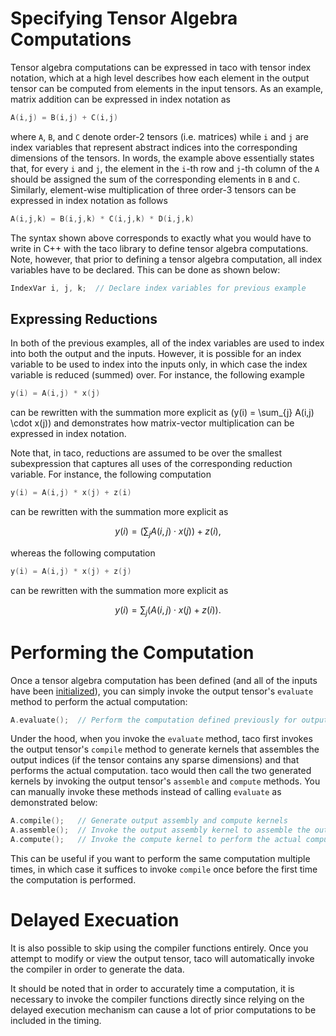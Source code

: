# Specifying Tensor Algebra Computations

Tensor algebra computations can be expressed in taco with tensor index notation, which at a high level describes how each element in the output tensor can be computed from elements in the input tensors. As an example, matrix addition can be expressed in index notation as 

```c++
A(i,j) = B(i,j) + C(i,j)
```

where `A`, `B`, and `C` denote order-2 tensors (i.e. matrices) while `i` and `j` are index variables that represent abstract indices into the corresponding dimensions of the tensors. In words, the example above essentially states that, for every `i` and `j`, the element in the `i`-th row and `j`-th column of the `A` should be assigned the sum of the corresponding elements in `B` and `C`. Similarly, element-wise multiplication of three order-3 tensors can be expressed in index notation as follows

```c++
A(i,j,k) = B(i,j,k) * C(i,j,k) * D(i,j,k)
```

The syntax shown above corresponds to exactly what you would have to write in C++ with the taco library to define tensor algebra computations. Note, however, that prior to defining a tensor algebra computation, all index variables have to be declared. This can be done as shown below:

```c++
IndexVar i, j, k;  // Declare index variables for previous example
```

## Expressing Reductions

In both of the previous examples, all of the index variables are used to index into both the output and the inputs. However, it is possible for an index variable to be used to index into the inputs only, in which case the index variable is reduced (summed) over. For instance, the following example 

```c++
y(i) = A(i,j) * x(j)
```

can be rewritten with the summation more explicit as \(y(i) = \sum_{j} A(i,j) \cdot x(j)\) and demonstrates how matrix-vector multiplication can be expressed in index notation.

Note that, in taco, reductions are assumed to be over the smallest subexpression that captures all uses of the corresponding reduction variable. For instance, the following computation 

```c++
y(i) = A(i,j) * x(j) + z(i)
```

can be rewritten with the summation more explicit as 

$$y(i) = \big(\sum_{j} A(i,j) \cdot x(j)\big) + z(i),$$

whereas the following computation 

```c++
y(i) = A(i,j) * x(j) + z(j)
```

can be rewritten with the summation more explicit as 

$$y(i) = \sum_{j} \big(A(i,j) \cdot x(j) + z(i)\big).$$

# Performing the Computation

Once a tensor algebra computation has been defined (and all of the inputs have been [initialized](tensors#initializing-tensors)), you can simply invoke the output tensor's `evaluate` method to perform the actual computation:

```c++
A.evaluate();  // Perform the computation defined previously for output tensor A
```

Under the hood, when you invoke the `evaluate` method, taco first invokes the output tensor's `compile` method to generate kernels that assembles the output indices (if the tensor contains any sparse dimensions) and that performs the actual computation. taco would then call the two generated kernels by invoking the output tensor's `assemble` and `compute` methods. You can manually invoke these methods instead of calling `evaluate` as demonstrated below:

```c++
A.compile();   // Generate output assembly and compute kernels 
A.assemble();  // Invoke the output assembly kernel to assemble the output indices
A.compute();   // Invoke the compute kernel to perform the actual computation
```

This can be useful if you want to perform the same computation multiple times, in which case it suffices to invoke `compile` once before the first time the computation is performed.

# Delayed Execuation

It is also possible to skip using the compiler functions entirely. Once you attempt to modify or view the output tensor, taco will automatically invoke the compiler in order to generate the data. 

It should be noted that in order to accurately time a computation, it is necessary to invoke the compiler functions directly since relying on the delayed execution mechanism can cause a lot of prior computations to be included in the timing.
